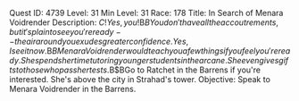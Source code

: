 Quest ID: 4739
Level: 31
Min Level: 31
Race: 178
Title: In Search of Menara Voidrender
Description: $C! Yes, you!$B$BYou don't have all the accoutrements, but it's plain to see you're ready--the air around you exudes greater confidence. Yes, I see it now.$B$BMenara Voidrender would teach you a few things if you feel you're ready. She spends her time tutoring younger students in the arcane. She even gives gifts to those who pass her tests.$B$BGo to Ratchet in the Barrens if you're interested. She's above the city in Strahad's tower.
Objective: Speak to Menara Voidrender in the Barrens.
